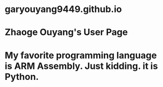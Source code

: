 # garyouyang9449.github.io
# Zhaoge Ouyang's User Page
# My favorite programming language is ARM Assembly. Just kidding. it is Python.